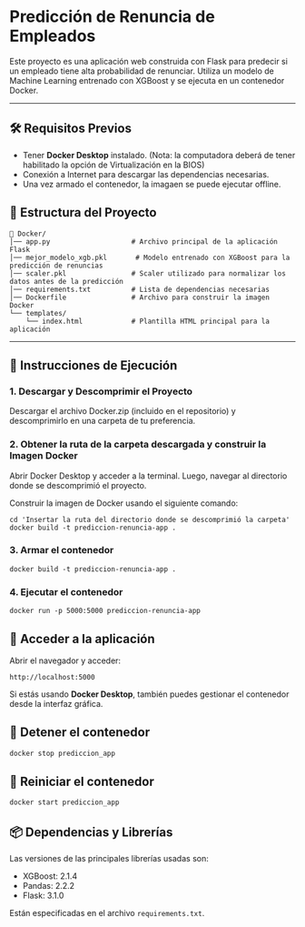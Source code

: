 # Predicción de Renuncia de Empleados

Este proyecto es una aplicación web construida con Flask para predecir si un empleado tiene alta probabilidad de renunciar. Utiliza un modelo de Machine Learning entrenado con XGBoost y se ejecuta en un contenedor Docker.

---

## 🛠️ **Requisitos Previos**

- Tener **Docker Desktop** instalado. (Nota: la computadora deberá de tener habilitado la opción de Virtualización en la BIOS)
- Conexión a Internet para descargar las dependencias necesarias.
- Una vez armado el contenedor, la imagaen se puede ejecutar offline.

## 📁 **Estructura del Proyecto**
```
📂 Docker/
│── app.py                    # Archivo principal de la aplicación Flask
│── mejor_modelo_xgb.pkl       # Modelo entrenado con XGBoost para la predicción de renuncias
│── scaler.pkl                # Scaler utilizado para normalizar los datos antes de la predicción
│── requirements.txt          # Lista de dependencias necesarias
│── Dockerfile                # Archivo para construir la imagen Docker
└── templates/
    └── index.html            # Plantilla HTML principal para la aplicación

```

---

## 🔧 **Instrucciones de Ejecución**

### **1. Descargar y Descomprimir el Proyecto**
Descargar el archivo Docker.zip (incluido en el repositorio) y descomprimirlo en una carpeta de tu preferencia.

### **2. Obtener la ruta de la carpeta descargada y construir la Imagen Docker**

Abrir Docker Desktop y acceder a la terminal. Luego, navegar al directorio donde se descomprimió el proyecto.

Construir la imagen de Docker usando el siguiente comando:
```
cd 'Insertar la ruta del directorio donde se descomprimió la carpeta'
docker build -t prediccion-renuncia-app .
```

### **3. Armar el contenedor**
```
docker build -t prediccion-renuncia-app .
```

### **4. Ejecutar el contenedor**
```
docker run -p 5000:5000 prediccion-renuncia-app
```

## 🚀 **Acceder a la aplicación**

Abrir el navegador y acceder:
```
http://localhost:5000
```

Si estás usando **Docker Desktop**, también puedes gestionar el contenedor desde la interfaz gráfica.


## 🛑 **Detener el contenedor**
```bash
docker stop prediccion_app
```


## 🔄 **Reiniciar el contenedor**
```bash
docker start prediccion_app
```

## 📦 **Dependencias y Librerías**
Las versiones de las principales librerías usadas son:

- XGBoost: 2.1.4
- Pandas: 2.2.2
- Flask: 3.1.0

Están especificadas en el archivo `requirements.txt`.
